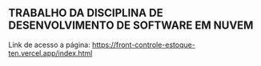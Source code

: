 ## TRABALHO DA DISCIPLINA DE DESENVOLVIMENTO DE SOFTWARE EM NUVEM
Link de acesso a página: https://front-controle-estoque-ten.vercel.app/index.html
